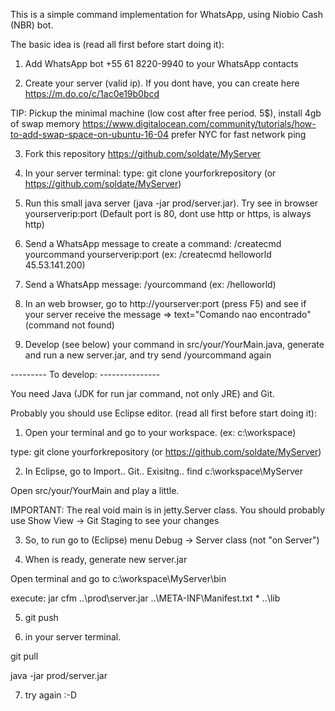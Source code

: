 This is a simple command implementation for WhatsApp, using Niobio Cash (NBR) bot.

The basic idea is (read all first before start doing it):

1) Add WhatsApp bot +55 61 8220-9940 to your WhatsApp contacts

2) Create your server (valid ip). If you dont have, you can create here https://m.do.co/c/1ac0e19b0bcd 

TIP: Pickup the minimal machine (low cost after free period. 5$), install 4gb of swap memory
https://www.digitalocean.com/community/tutorials/how-to-add-swap-space-on-ubuntu-16-04
prefer NYC for fast network ping 

3) Fork this repository https://github.com/soldate/MyServer

4) In your server terminal:
type: git clone yourforkrepository (or https://github.com/soldate/MyServer)

5) Run this small java server (java -jar prod/server.jar). Try see in browser yourserverip:port (Default port is 80, dont use http or https, is always http)

6) Send a WhatsApp message to create a command: /createcmd yourcommand yourserverip:port (ex: /createcmd helloworld 45.53.141.200)

7) Send a WhatsApp message: /yourcommand (ex: /helloworld)

8) In an web browser, go to http://yourserver:port (press F5) and see if your server receive the message => text="Comando nao encontrado" (command not found)     

9) Develop (see below) your command in src/your/YourMain.java, generate and run a new server.jar, and try send /yourcommand again

--------- To develop: ---------------

You need Java (JDK for run jar command, not only JRE) and Git. 

Probably you should use Eclipse editor. (read all first before start doing it):

1) Open your terminal and go to your workspace. (ex: c:\workspace)

type: git clone yourforkrepository (or https://github.com/soldate/MyServer)

2) In Eclipse, go to Import.. Git.. Exisitng.. find c:\workspace\MyServer

Open src/your/YourMain and play a little.

IMPORTANT: The real void main is in jetty.Server class.
You should probably use Show View -> Git Staging to see your changes
 
3) So, to run go to (Eclipse) menu Debug -> Server class (not "on Server")

4) When is ready, generate new server.jar
 
Open terminal and go to c:\workspace\MyServer\bin

execute: jar cfm ..\prod\server.jar ..\META-INF\Manifest.txt * ..\lib

5) git push

6) in your server terminal.
 
git pull
 
java -jar prod/server.jar

7) try again :-D



 